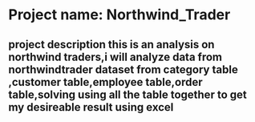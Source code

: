 # Project name: Northwind_Trader

## project description this is an analysis on northwind traders,i will analyze data from northwindtrader dataset from category table ,customer table,employee table,order table,solving using all the table together to get my desireable result using excel
